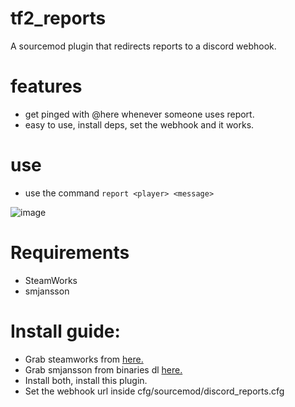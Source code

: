 # tf2_reports
A sourcemod plugin that redirects reports to a discord webhook.

# features
* get pinged with @here whenever someone uses report.
* easy to use, install deps, set the webhook and it works.

# use
* use the command `report <player> <message>`

![image](https://cloud.githubusercontent.com/assets/5330444/26610078/47d5400e-459d-11e7-8eba-03ba32b49e4d.png)

# Requirements
* SteamWorks
* smjansson

# Install guide:
* Grab steamworks from [here.](https://users.alliedmods.net/~kyles/builds/SteamWorks/)
* Grab smjansson from binaries dl [here.](https://forums.alliedmods.net/showthread.php?t=184604)
* Install both, install this plugin.
* Set the webhook url inside cfg/sourcemod/discord_reports.cfg
